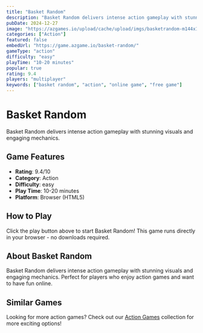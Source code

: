 ```yaml
---
title: "Basket Random"
description: "Basket Random delivers intense action gameplay with stunning visuals and engaging mechanics."
pubDate: 2024-12-27
image: "https://azgames.io/upload/cache/upload/imgs/basketrandom-m144x144.webp"
categories: ["Action"]
featured: false
embedUrl: "https://game.azgame.io/basket-random/"
gameType: "action"
difficulty: "easy"
playTime: "10-20 minutes"
popular: true
rating: 9.4
players: "multiplayer"
keywords: ["basket random", "action", "online game", "free game"]
---
```


# Basket Random

Basket Random delivers intense action gameplay with stunning visuals and engaging mechanics.

## Game Features

- **Rating**: 9.4/10
- **Category**: Action
- **Difficulty**: easy
- **Play Time**: 10-20 minutes
- **Platform**: Browser (HTML5)

## How to Play

Click the play button above to start Basket Random! This game runs directly in your browser - no downloads required.

## About Basket Random

Basket Random delivers intense action gameplay with stunning visuals and engaging mechanics. Perfect for players who enjoy action games and want to have fun online.

## Similar Games

Looking for more action games? Check out our [Action Games](/categories/action) collection for more exciting options!
